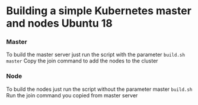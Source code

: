 # Building a simple Kubernetes master and nodes Ubuntu 18

### Master
To build the master server just run the script with the parameter `build.sh master`
Copy the join command to add the nodes to the cluster

### Node
To build the nodes just run the script without the parameter master `build.sh`
Run the join command you copied from master server
